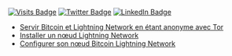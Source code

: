 [![Visits Badge](https://badges.pufler.dev/visits/slals/slals)](https://blocs.fr)
[![Twitter Badge](https://img.shields.io/badge/Twitter-Profile-informational?style=flat&logo=twitter&logoColor=white&color=1CA2F1)](https://twitter.com/_blocs)
[![LinkedIn Badge](https://img.shields.io/badge/LinkedIn-Profile-informational?style=flat&logo=linkedin&logoColor=white&color=0D76A8)](https://www.linkedin.com/in/serrajonathan/)

<!-- BLOG-POST-LIST:START -->
- [Servir Bitcoin et Lightning Network en étant anonyme avec Tor](https://blocs.fr/articles/bitcoin-et-lightning-anonyme-avec-tor)
- [Installer un nœud Lightning Network](https://blocs.fr/articles/installer-un-noeud-lightning-network)
- [Configurer son nœud Bitcoin Lightning Network](https://blocs.fr/articles/configurer-un-noeud-lightning-network)
<!-- BLOG-POST-LIST:END -->

<!-- Pinned Repositories -->

